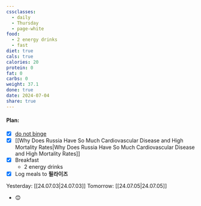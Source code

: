 ```yaml
---
cssclasses:
  - daily
  - Thursday
  - page-white
food:
  - 2 energy drinks
  - fast
diet: true
cals: true
calories: 20
protein: 0
fat: 0
carbs: 0
weight: 37.1
done: true
date: 2024-07-04
share: true
---
```

#### Plan:
- [x] [do not binge](Daily.md)
- [x] [[Why Does Russia Have So Much Cardiovascular Disease and High Mortality Rates|Why Does Russia Have So Much Cardiovascular Disease and High Mortality Rates]]
- [x] Breakfast
	- 2 energy drinks
- [x] Log meals to **필라이즈**

Yesterday: [[24.07.03|24.07.03]]
Tomorrow: [[24.07.05|24.07.05]]
- 😊 